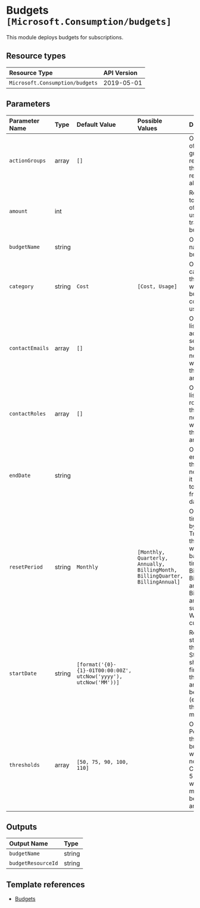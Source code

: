 # Budgets `[Microsoft.Consumption/budgets]`

This module deploys budgets for subscriptions.

## Resource types

| Resource Type | API Version |
| :-- | :-- |
| `Microsoft.Consumption/budgets` | 2019-05-01 |

## Parameters

| Parameter Name | Type | Default Value | Possible Values | Description |
| :-- | :-- | :-- | :-- | :-- |
| `actionGroups` | array | `[]` |  | Optional. List of action group resource IDs that will receive the alert. |
| `amount` | int |  |  | Required. The total amount of cost or usage to track with the budget. |
| `budgetName` | string |  |  | Optional. The name of the budget. |
| `category` | string | `Cost` | `[Cost, Usage]` | Optional. The category of the budget, whether the budget tracks cost or usage. |
| `contactEmails` | array | `[]` |  | Optional. The list of email addresses to send the budget notification to when the thresholds are exceeded. |
| `contactRoles` | array | `[]` |  | Optional. The list of contact roles to send the budget notification to when the thresholds are exceeded. |
| `endDate` | string |  |  | Optional. The end date for the budget. If not provided, it will default to 10 years from the start date. |
| `resetPeriod` | string | `Monthly` | `[Monthly, Quarterly, Annually, BillingMonth, BillingQuarter, BillingAnnual]` | Optional. The time covered by a budget. Tracking of the amount will be reset based on the time grain. BillingMonth, BillingQuarter, and BillingAnnual are only supported by WD customers. |
| `startDate` | string | `[format('{0}-{1}-01T00:00:00Z', utcNow('yyyy'), utcNow('MM'))]` |  | Required. The start date for the budget. Start date should be the first day of the month and cannot be in the past (except for the current month). |
| `thresholds` | array | `[50, 75, 90, 100, 110]` |  | Optional. Percent thresholds of budget for when to get a notification. Can be up to 5 thresholds, where each must be between 1 and 1000. |

## Outputs

| Output Name | Type |
| :-- | :-- |
| `budgetName` | string |
| `budgetResourceId` | string |

## Template references

- [Budgets](https://docs.microsoft.com/en-us/azure/templates/Microsoft.Consumption/2019-05-01/budgets)
